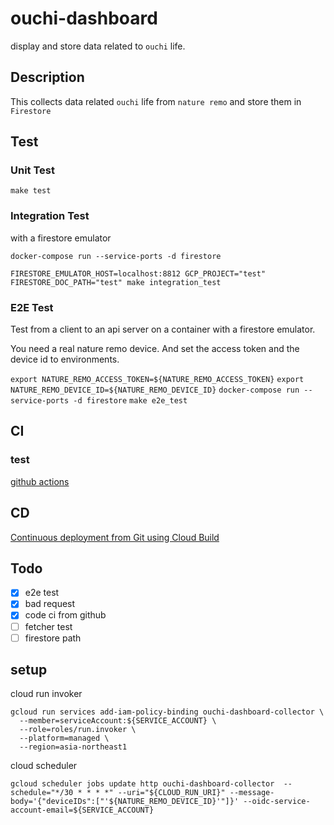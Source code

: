 # ouchi-dashboard

display and store data related to `ouchi` life.

## Description

This collects data related `ouchi` life from `nature remo`
and store them in `Firestore`

## Test

### Unit Test

`make test`

### Integration Test

with a firestore emulator

`docker-compose run --service-ports -d firestore`

`FIRESTORE_EMULATOR_HOST=localhost:8812 GCP_PROJECT="test" FIRESTORE_DOC_PATH="test" make integration_test`

### E2E Test

Test from a client to an api server on a container with a firestore emulator.

You need a real nature remo device.
And set the access token and the device id to environments.

`export NATURE_REMO_ACCESS_TOKEN=${NATURE_REMO_ACCESS_TOKEN}`
`export NATURE_REMO_DEVICE_ID=${NATURE_REMO_DEVICE_ID}`
`docker-compose run --service-ports -d firestore`
`make e2e_test`

## CI

### test

[github actions](..github/workflows/test.yml)

## CD

[Continuous deployment from Git using Cloud Build](https://cloud.google.com/run/docs/continuous-deployment-with-cloud-build?hl=ja#new-service)

## Todo

- [x] e2e test
- [x] bad request
- [x] code ci from github
- [ ] fetcher test
- [ ] firestore path

## setup

cloud run invoker

``` shell
gcloud run services add-iam-policy-binding ouchi-dashboard-collector \
  --member=serviceAccount:${SERVICE_ACCOUNT} \
  --role=roles/run.invoker \
  --platform=managed \
  --region=asia-northeast1
```

cloud scheduler

``` shell
gcloud scheduler jobs update http ouchi-dashboard-collector  --schedule="*/30 * * * *" --uri="${CLOUD_RUN_URI}" --message-body='{"deviceIDs":["'${NATURE_REMO_DEVICE_ID}'"]}' --oidc-service-account-email=${SERVICE_ACCOUNT}
```
